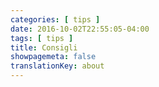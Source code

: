 ```yaml
---
categories: [ tips ]
date: 2016-10-02T22:55:05-04:00
tags: [ tips ]
title: Consigli
showpagemeta: false
translationKey: about
---
```

